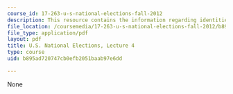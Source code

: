 ```yaml
---
course_id: 17-263-u-s-national-elections-fall-2012
description: This resource contains the information regarding identities.
file_location: /coursemedia/17-263-u-s-national-elections-fall-2012/b895ad720747cb0efb2051baab97e6dd_MIT17_263F12_lec4.pdf
file_type: application/pdf
layout: pdf
title: U.S. National Elections, Lecture 4
type: course
uid: b895ad720747cb0efb2051baab97e6dd

---
```

None